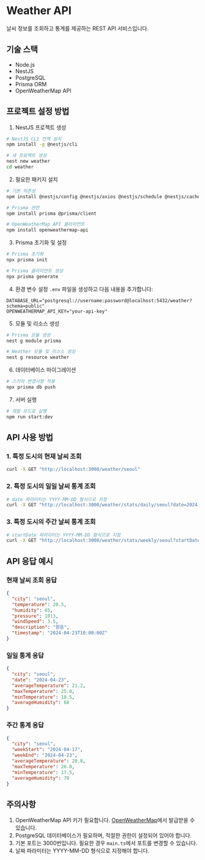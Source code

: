 # Weather API

날씨 정보를 조회하고 통계를 제공하는 REST API 서비스입니다.

## 기술 스택

- Node.js
- NestJS
- PostgreSQL
- Prisma ORM
- OpenWeatherMap API

## 프로젝트 설정 방법

1. NestJS 프로젝트 생성

```bash
# NestJS CLI 전역 설치
npm install -g @nestjs/cli

# 새 프로젝트 생성
nest new weather
cd weather
```

2. 필요한 패키지 설치

```bash
# 기본 의존성
npm install @nestjs/config @nestjs/axios @nestjs/schedule @nestjs/cache-manager

# Prisma 관련
npm install prisma @prisma/client

# OpenWeatherMap API 클라이언트
npm install openweathermap-api
```

3. Prisma 초기화 및 설정

```bash
# Prisma 초기화
npx prisma init

# Prisma 클라이언트 생성
npx prisma generate
```

4. 환경 변수 설정
   `.env` 파일을 생성하고 다음 내용을 추가합니다:

```
DATABASE_URL="postgresql://username:password@localhost:5432/weather?schema=public"
OPENWEATHERMAP_API_KEY="your-api-key"
```

5. 모듈 및 리소스 생성

```bash
# Prisma 모듈 생성
nest g module prisma

# Weather 모듈 및 리소스 생성
nest g resource weather
```

6. 데이터베이스 마이그레이션

```bash
# 스키마 변경사항 적용
npx prisma db push
```

7. 서버 실행

```bash
# 개발 모드로 실행
npm run start:dev
```

## API 사용 방법

### 1. 특정 도시의 현재 날씨 조회

```bash
curl -X GET "http://localhost:3000/weather/seoul"
```

### 2. 특정 도시의 일일 날씨 통계 조회

```bash
# date 파라미터는 YYYY-MM-DD 형식으로 지정
curl -X GET "http://localhost:3000/weather/stats/daily/seoul?date=2024-04-23"
```

### 3. 특정 도시의 주간 날씨 통계 조회

```bash
# startDate 파라미터는 YYYY-MM-DD 형식으로 지정
curl -X GET "http://localhost:3000/weather/stats/weekly/seoul?startDate=2024-04-17"
```

## API 응답 예시

### 현재 날씨 조회 응답

```json
{
  "city": "seoul",
  "temperature": 20.5,
  "humidity": 65,
  "pressure": 1013,
  "windSpeed": 3.5,
  "description": "맑음",
  "timestamp": "2024-04-23T10:00:00Z"
}
```

### 일일 통계 응답

```json
{
  "city": "seoul",
  "date": "2024-04-23",
  "averageTemperature": 21.2,
  "maxTemperature": 25.0,
  "minTemperature": 18.5,
  "averageHumidity": 68
}
```

### 주간 통계 응답

```json
{
  "city": "seoul",
  "weekStart": "2024-04-17",
  "weekEnd": "2024-04-23",
  "averageTemperature": 20.8,
  "maxTemperature": 26.0,
  "minTemperature": 17.5,
  "averageHumidity": 70
}
```

## 주의사항

1. OpenWeatherMap API 키가 필요합니다. [OpenWeatherMap](https://openweathermap.org/api)에서 발급받을 수 있습니다.
2. PostgreSQL 데이터베이스가 필요하며, 적절한 권한이 설정되어 있어야 합니다.
3. 기본 포트는 3000번입니다. 필요한 경우 `main.ts`에서 포트를 변경할 수 있습니다.
4. 날짜 파라미터는 YYYY-MM-DD 형식으로 지정해야 합니다.
